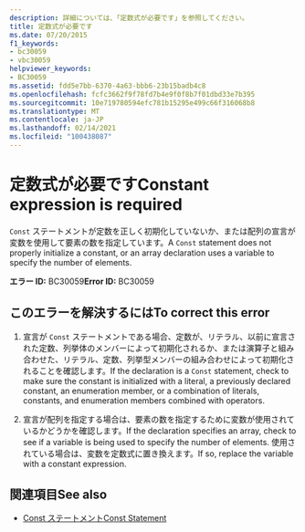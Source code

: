 ```yaml
---
description: 詳細については、「定数式が必要です」を参照してください。
title: 定数式が必要です
ms.date: 07/20/2015
f1_keywords:
- bc30059
- vbc30059
helpviewer_keywords:
- BC30059
ms.assetid: fdd5e7bb-6370-4a63-bbb6-23b15badb4c8
ms.openlocfilehash: fcfc3662f9f78fd7b4e9f0f8b7f01dbd33e7b395
ms.sourcegitcommit: 10e719780594efc781b15295e499c66f316068b8
ms.translationtype: MT
ms.contentlocale: ja-JP
ms.lasthandoff: 02/14/2021
ms.locfileid: "100438087"
---
```

# <a name="constant-expression-is-required"></a><span data-ttu-id="af7b1-103">定数式が必要です</span><span class="sxs-lookup"><span data-stu-id="af7b1-103">Constant expression is required</span></span>

<span data-ttu-id="af7b1-104">`Const` ステートメントが定数を正しく初期化していないか、または配列の宣言が変数を使用して要素の数を指定しています。</span><span class="sxs-lookup"><span data-stu-id="af7b1-104">A `Const` statement does not properly initialize a constant, or an array declaration uses a variable to specify the number of elements.</span></span>  
  
 <span data-ttu-id="af7b1-105">**エラー ID:** BC30059</span><span class="sxs-lookup"><span data-stu-id="af7b1-105">**Error ID:** BC30059</span></span>  
  
## <a name="to-correct-this-error"></a><span data-ttu-id="af7b1-106">このエラーを解決するには</span><span class="sxs-lookup"><span data-stu-id="af7b1-106">To correct this error</span></span>  
  
1. <span data-ttu-id="af7b1-107">宣言が `Const` ステートメントである場合、定数が、リテラル、以前に宣言された定数、列挙体のメンバーによって初期化されるか、または演算子と組み合わせた、リテラル、定数、列挙型メンバーの組み合わせによって初期化されることを確認します。</span><span class="sxs-lookup"><span data-stu-id="af7b1-107">If the declaration is a `Const` statement, check to make sure the constant is initialized with a literal, a previously declared constant, an enumeration member, or a combination of literals, constants, and enumeration members combined with operators.</span></span>  
  
2. <span data-ttu-id="af7b1-108">宣言が配列を指定する場合は、要素の数を指定するために変数が使用されているかどうかを確認します。</span><span class="sxs-lookup"><span data-stu-id="af7b1-108">If the declaration specifies an array, check to see if a variable is being used to specify the number of elements.</span></span> <span data-ttu-id="af7b1-109">使用されている場合は、変数を定数式に置き換えます。</span><span class="sxs-lookup"><span data-stu-id="af7b1-109">If so, replace the variable with a constant expression.</span></span>  
  
## <a name="see-also"></a><span data-ttu-id="af7b1-110">関連項目</span><span class="sxs-lookup"><span data-stu-id="af7b1-110">See also</span></span>

- [<span data-ttu-id="af7b1-111">Const ステートメント</span><span class="sxs-lookup"><span data-stu-id="af7b1-111">Const Statement</span></span>](../language-reference/statements/const-statement.md)
